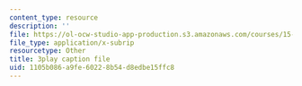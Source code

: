 ```yaml
---
content_type: resource
description: ''
file: https://ol-ocw-studio-app-production.s3.amazonaws.com/courses/15-071-the-analytics-edge-spring-2017/1105b086a9fe60228b54d8edbe15ffc8_5CExAUWzHEQ.srt
file_type: application/x-subrip
resourcetype: Other
title: 3play caption file
uid: 1105b086-a9fe-6022-8b54-d8edbe15ffc8
---
```

